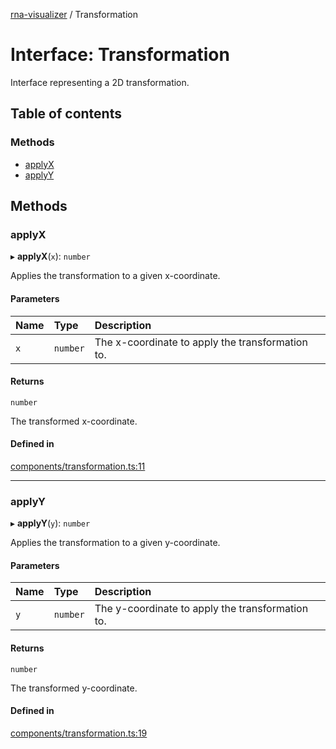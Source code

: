 [rna-visualizer](../README.md) / Transformation

# Interface: Transformation

Interface representing a 2D transformation.

## Table of contents

### Methods

- [applyX](Transformation.md#applyx)
- [applyY](Transformation.md#applyy)

## Methods

### applyX

▸ **applyX**(`x`): `number`

Applies the transformation to a given x-coordinate.

#### Parameters

| Name | Type | Description |
| :------ | :------ | :------ |
| `x` | `number` | The x-coordinate to apply the transformation to. |

#### Returns

`number`

The transformed x-coordinate.

#### Defined in

[components/transformation.ts:11](https://github.com/michalhercik/rna-visualizer/blob/43166fe/lib/src/components/transformation.ts#L11)

___

### applyY

▸ **applyY**(`y`): `number`

Applies the transformation to a given y-coordinate.

#### Parameters

| Name | Type | Description |
| :------ | :------ | :------ |
| `y` | `number` | The y-coordinate to apply the transformation to. |

#### Returns

`number`

The transformed y-coordinate.

#### Defined in

[components/transformation.ts:19](https://github.com/michalhercik/rna-visualizer/blob/43166fe/lib/src/components/transformation.ts#L19)
